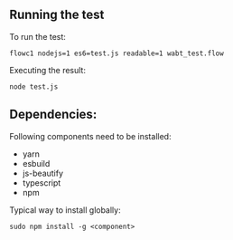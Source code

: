 Running the test
----------------

To run the test:

    flowc1 nodejs=1 es6=test.js readable=1 wabt_test.flow

Executing the result:

    node test.js

Dependencies:
-------------

Following components need to be installed:
- yarn
- esbuild
- js-beautify
- typescript
- npm

Typical way to install globally:

    sudo npm install -g <component>
